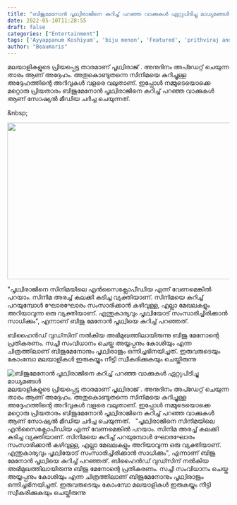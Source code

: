```yaml
---
title: "ബിജുമേനോൻ പൃഥ്വിരാജിനെ കുറിച്ച് പറഞ്ഞ വാക്കുകൾ ഏറ്റുപിടിച്ചു മാധ്യമങ്ങൾ"
date: 2022-05-10T11:28:55
draft: false
categories: ["Entertainment"]
tags: ['Ayyappanum Koshiyum', 'biju menon', 'Featured', 'prithviraj and biju menon', 'Prithviraj Sukumaran']
author: "Beaumaris"
---
```


മലയാളികളുടെ പ്രിയപ്പെട്ട താരമാണ് പൃഥ്വിരാജ് . അനുദിനം അപ്ഡേറ്റ് ചെയുന്ന താരം ആണ് അദ്ദേഹം. അതുകൊണ്ടുതന്നെ സിനിമയെ കുറിച്ചുള്ള അദ്ദേഹത്തിന്റെ അറിവുകൾ വളരെ വലുതാണ്. ഇപ്പോൾ നമ്മുടെയൊക്കെ മറ്റൊരു പ്രിയതാരം ബിജുമേനോൻ പൃഥ്വിരാജിനെ കുറിച്ച് പറഞ്ഞ വാക്കുകൾ ആണ് സോഷ്യൽ മീഡിയ ചർച്ച ചെയുന്നത്.

&amp;nbsp;

<img class=" wp-image-333663 aligncenter" src="https://cdn.boolokam.com/articles/2022/05/FEFEEFF33.jpg" alt="" width="572" height="354" />

"പൃഥ്വിരാജിനെ സിനിമയിലെ എൻസൈക്ലോപീഡിയ എന്ന് വേണമെങ്കിൽ പറയാം. സിനിമ അരച്ച് കലക്കി കുടിച്ച വ്യക്തിയാണ്. സിനിമയെ കുറിച്ച് പറയുമ്പോൾ ഘോരഘോരം സംസാരിക്കാൻ കഴിവുള്ള, എല്ലാ മേഖലകളും അറിയാവുന്ന ഒരു വ്യക്തിയാണ്. എന്തുകാര്യവും പൃഥ്വിയോട് സംസാരിച്ചിരിക്കാൻ സാധിക്കും", എന്നാണ് ബിജു മേനോൻ പൃഥ്വിയെ കുറിച്ച് പറഞ്ഞത്.

ബിഹൈൻഡ് വുഡ്സിന് നൽകിയ അഭിമുഖത്തിലായിരുന്നു ബിജു മേനോന്റെ പ്രതികരണം. സച്ചി സംവിധാനം ചെയ്ത അയ്യപ്പനും കോശിയും എന്ന ചിത്രത്തിലാണ് ബിജുമേനോനും പൃഥ്വിരാജും ഒന്നിച്ചഭിനയിച്ചത്. ഇരുവരുടെയും കോംമ്പോ മലയാളികൾ ഇരുകയ്യും നീട്ടി സ്വീകരിക്കുകയും ചെയ്തിരുന്നു


![ബിജുമേനോൻ പൃഥ്വിരാജിനെ കുറിച്ച് പറഞ്ഞ വാക്കുകൾ ഏറ്റുപിടിച്ചു മാധ്യമങ്ങൾ](https://cdn.boolokam.com/articles/2022/05/FEFEEFF33.jpg)മലയാളികളുടെ പ്രിയപ്പെട്ട താരമാണ് പൃഥ്വിരാജ് . അനുദിനം അപ്ഡേറ്റ് ചെയുന്ന താരം ആണ് അദ്ദേഹം. അതുകൊണ്ടുതന്നെ സിനിമയെ കുറിച്ചുള്ള അദ്ദേഹത്തിന്റെ അറിവുകൾ വളരെ വലുതാണ്. ഇപ്പോൾ നമ്മുടെയൊക്കെ മറ്റൊരു പ്രിയതാരം ബിജുമേനോൻ പൃഥ്വിരാജിനെ കുറിച്ച് പറഞ്ഞ വാക്കുകൾ ആണ് സോഷ്യൽ മീഡിയ ചർച്ച ചെയുന്നത്. &nbsp; "പൃഥ്വിരാജിനെ സിനിമയിലെ എൻസൈക്ലോപീഡിയ എന്ന് വേണമെങ്കിൽ പറയാം. സിനിമ അരച്ച് കലക്കി കുടിച്ച വ്യക്തിയാണ്. സിനിമയെ കുറിച്ച് പറയുമ്പോൾ ഘോരഘോരം സംസാരിക്കാൻ കഴിവുള്ള, എല്ലാ മേഖലകളും അറിയാവുന്ന ഒരു വ്യക്തിയാണ്. എന്തുകാര്യവും പൃഥ്വിയോട് സംസാരിച്ചിരിക്കാൻ സാധിക്കും", എന്നാണ് ബിജു മേനോൻ പൃഥ്വിയെ കുറിച്ച് പറഞ്ഞത്. ബിഹൈൻഡ് വുഡ്സിന് നൽകിയ അഭിമുഖത്തിലായിരുന്നു ബിജു മേനോന്റെ പ്രതികരണം. സച്ചി സംവിധാനം ചെയ്ത അയ്യപ്പനും കോശിയും എന്ന ചിത്രത്തിലാണ് ബിജുമേനോനും പൃഥ്വിരാജും ഒന്നിച്ചഭിനയിച്ചത്. ഇരുവരുടെയും കോംമ്പോ മലയാളികൾ ഇരുകയ്യും നീട്ടി സ്വീകരിക്കുകയും ചെയ്തിരുന്നു

